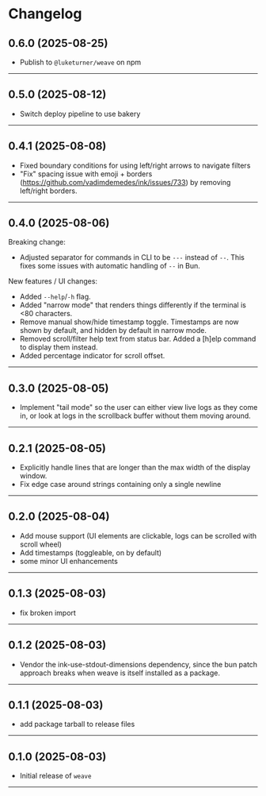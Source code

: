 # Changelog

## 0.6.0 (2025-08-25)

- Publish to `@luketurner/weave` on npm

---

## 0.5.0 (2025-08-12)

- Switch deploy pipeline to use bakery

---

## 0.4.1 (2025-08-08)

- Fixed boundary conditions for using left/right arrows to navigate filters
- "Fix" spacing issue with emoji + borders (https://github.com/vadimdemedes/ink/issues/733) by removing left/right borders.

---

## 0.4.0 (2025-08-06)

Breaking change:

- Adjusted separator for commands in CLI to be `---` instead of `--`. This fixes some issues with automatic handling of `--` in Bun.

New features / UI changes:

- Added `--help`/`-h` flag.
- Added "narrow mode" that renders things differently if the terminal is <80 characters.
- Remove manual show/hide timestamp toggle. Timestamps are now shown by default, and hidden by default in narrow mode.
- Removed scroll/filter help text from status bar. Added a [h]elp command to display them instead.
- Added percentage indicator for scroll offset.

---

## 0.3.0 (2025-08-05)

- Implement "tail mode" so the user can either view live logs as they come in, or look at logs in the scrollback buffer without them moving around.

---

## 0.2.1 (2025-08-05)

- Explicitly handle lines that are longer than the max width of the display window.
- Fix edge case around strings containing only a single newline

---

## 0.2.0 (2025-08-04)

- Add mouse support (UI elements are clickable, logs can be scrolled with scroll wheel)
- Add timestamps (toggleable, on by default)
- some minor UI enhancements

---

## 0.1.3 (2025-08-03)

- fix broken import

---

## 0.1.2 (2025-08-03)

- Vendor the ink-use-stdout-dimensions dependency, since the bun patch approach breaks when weave is itself installed as a package.

---

## 0.1.1 (2025-08-03)

- add package tarball to release files

---

## 0.1.0 (2025-08-03)

- Initial release of `weave`

---
